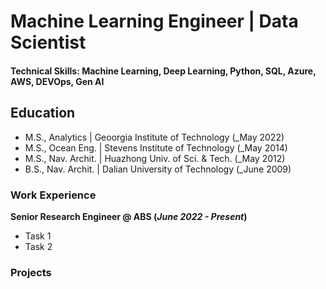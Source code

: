 # Machine Learning Engineer | Data Scientist

#### Technical Skills: Machine Learning, Deep Learning, Python, SQL, Azure, AWS, DEVOps, Gen AI

## Education
- M.S., Analytics | Geoorgia Institute of Technology (_May 2022)
- M.S., Ocean Eng. | Stevens Institute of Technology (_May 2014)
- M.S., Nav. Archit. | Huazhong Univ. of Sci. & Tech. (_May 2012)
- B.S., Nav. Archit. | Dalian University of Technology (_June 2009)

### Work Experience
**Senior Research Engineer @ ABS (_June 2022 - Present_)**
- Task 1
- Task 2

### Projects
